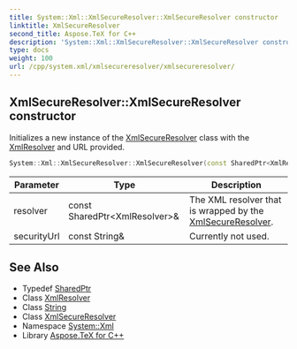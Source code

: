 ```yaml
---
title: System::Xml::XmlSecureResolver::XmlSecureResolver constructor
linktitle: XmlSecureResolver
second_title: Aspose.TeX for C++
description: 'System::Xml::XmlSecureResolver::XmlSecureResolver constructor. Initializes a new instance of the XmlSecureResolver class with the XmlResolver and URL provided in C++.'
type: docs
weight: 100
url: /cpp/system.xml/xmlsecureresolver/xmlsecureresolver/
---
```

## XmlSecureResolver::XmlSecureResolver constructor


Initializes a new instance of the [XmlSecureResolver](../) class with the [XmlResolver](../../xmlresolver/) and URL provided.

```cpp
System::Xml::XmlSecureResolver::XmlSecureResolver(const SharedPtr<XmlResolver> &resolver, const String &securityUrl)
```


| Parameter | Type | Description |
| --- | --- | --- |
| resolver | const SharedPtr\<XmlResolver\>\& | The XML resolver that is wrapped by the [XmlSecureResolver](../). |
| securityUrl | const String\& | Currently not used. |

## See Also

* Typedef [SharedPtr](../../../system/sharedptr/)
* Class [XmlResolver](../../xmlresolver/)
* Class [String](../../../system/string/)
* Class [XmlSecureResolver](../)
* Namespace [System::Xml](../../)
* Library [Aspose.TeX for C++](../../../)
